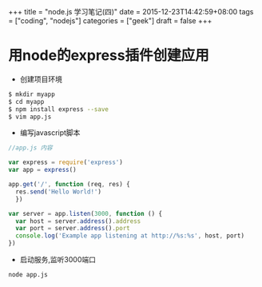 +++
title = "node.js 学习笔记(四)"
date = 2015-12-23T14:42:59+08:00
tags = ["coding", "nodejs"]
categories = ["geek"]
draft = false
+++


# 用node的express插件创建应用

- 创建项目环境

```bash
$ mkdir myapp
$ cd myapp
$ npm install express --save
$ vim app.js
```

- 编写javascript脚本

```javascript
//app.js 内容

var express = require('express')
var app = express()

app.get('/', function (req, res) {
  res.send('Hello World!')
  })

var server = app.listen(3000, function () {
  var host = server.address().address
  var port = server.address().port
  console.log('Example app listening at http://%s:%s', host, port)
})
```

- 启动服务,监听3000端口
```bash
node app.js
```
